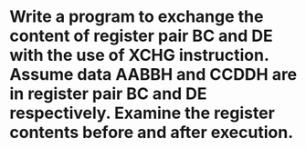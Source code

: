 # Write a program to exchange the content of register pair BC and DE with the use of XCHG instruction. Assume data AABBH and CCDDH are in register pair BC and DE respectively. Examine the register contents before and after execution.
